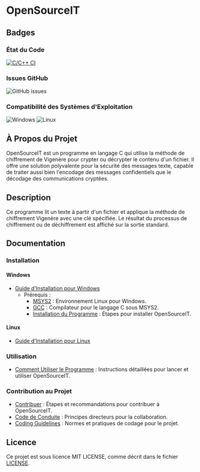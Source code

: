 # OpenSourceIT

## Badges

### État du Code
[![C/C++ CI](https://github.com/Lucass307/OpenSourceIT/actions/workflows/c.yml/badge.svg)](https://github.com/Lucass307/OpenSourceIT/actions/workflows/c.yml)

### Issues GitHub
![GitHub issues](https://img.shields.io/github/issues/Lucass307/OpenSourceIT)

### Compatibilité des Systèmes d'Exploitation
![Windows](https://img.shields.io/badge/Windows-Supported-brightgreen)
![Linux](https://img.shields.io/badge/Linux-Supported-brightgreen)

## À Propos du Projet

OpenSourceIT est un programme en langage C qui utilise la méthode de chiffrement de Vigenère pour crypter ou décrypter le contenu d'un fichier. Il offre une solution polyvalente pour la sécurité des messages texte, capable de traiter aussi bien l'encodage des messages confidentiels que le décodage des communications cryptées.

## Description

Ce programme lit un texte à partir d'un fichier et applique la méthode de chiffrement Vigenère avec une clé spécifiée. Le résultat du processus de chiffrement ou de déchiffrement est affiché sur la sortie standard.

## Documentation

### Installation

#### Windows
- [Guide d'Installation pour Windows](https://lien-ici)
  - Prérequis :
    - [MSYS2](https://lien-ici#tag) : Environnement Linux pour Windows.
    - [GCC](https://lien-ici#tag) : Compilateur pour le langage C sous MSYS2.
    - [Installation du Programme](https://lien-ici#tag) : Étapes pour installer OpenSourceIT.

#### Linux
- [Guide d'Installation pour Linux](https://lien-ici)

### Utilisation
- [Comment Utiliser le Programme](docs/coding.md) : Instructions détaillées pour lancer et utiliser OpenSourceIT.

### Contribution au Projet
- [Contribuer](https://lien-ici) : Étapes et recommandations pour contribuer à OpenSourceIT.
- [Code de Conduite](./CODE_OF_CONDUCT.md) : Principes directeurs pour la collaboration.
- [Coding Guidelines](coding.md) : Normes et pratiques de codage pour le projet.

## Licence
Ce projet est sous licence MIT LICENSE, comme décrit dans le fichier [LICENSE](./LICENSE).
